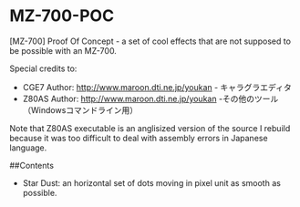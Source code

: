 # MZ-700-POC
[MZ-700] Proof Of Concept - a set of cool effects that are not supposed to be possible with an MZ-700.


Special credits to:

- CGE7 Author: http://www.maroon.dti.ne.jp/youkan - キャラグラエディタ
- Z80AS Author: http://www.maroon.dti.ne.jp/youkan -その他のツール（Windowsコマンドライン用）

Note that Z80AS executable is an anglisized version of the source I rebuild because it was too difficult to deal with assembly errors in Japanese language.

##Contents

- Star Dust: an horizontal set of dots moving in pixel unit as smooth as possible.
